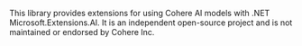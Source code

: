 This library provides extensions for using Cohere AI models with .NET Microsoft.Extensions.AI.
It is an independent open-source project and is not maintained or endorsed by Cohere Inc.
